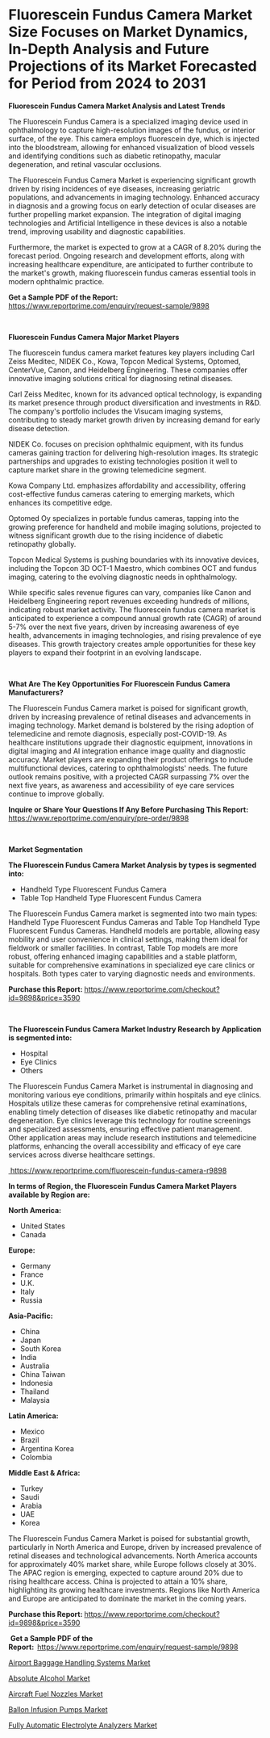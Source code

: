 <p><h1>Fluorescein Fundus Camera Market Size Focuses on Market Dynamics, In-Depth Analysis and Future Projections of its Market Forecasted for Period from 2024 to 2031</h1></p><p><strong>Fluorescein Fundus Camera Market Analysis and Latest Trends</strong></p>
<p><p>The Fluorescein Fundus Camera is a specialized imaging device used in ophthalmology to capture high-resolution images of the fundus, or interior surface, of the eye. This camera employs fluorescein dye, which is injected into the bloodstream, allowing for enhanced visualization of blood vessels and identifying conditions such as diabetic retinopathy, macular degeneration, and retinal vascular occlusions. </p><p>The Fluorescein Fundus Camera Market is experiencing significant growth driven by rising incidences of eye diseases, increasing geriatric populations, and advancements in imaging technology. Enhanced accuracy in diagnosis and a growing focus on early detection of ocular diseases are further propelling market expansion. The integration of digital imaging technologies and Artificial Intelligence in these devices is also a notable trend, improving usability and diagnostic capabilities.</p><p>Furthermore, the market is expected to grow at a CAGR of 8.20% during the forecast period. Ongoing research and development efforts, along with increasing healthcare expenditure, are anticipated to further contribute to the market's growth, making fluorescein fundus cameras essential tools in modern ophthalmic practice.</p></p>
<p><strong>Get a Sample PDF of the Report:&nbsp;</strong> <a href="https://www.reportprime.com/enquiry/request-sample/9898?utm_campaign=112&utm_medium=2&utm_source=Github&utm_content=ia&utm_term=25122024&utm_id=fluorescein-fundus-camera">https://www.reportprime.com/enquiry/request-sample/9898</a></p>
<p>&nbsp;</p>
<p><strong>Fluorescein Fundus Camera Major Market Players</strong></p>
<p><p>The fluorescein fundus camera market features key players including Carl Zeiss Meditec, NIDEK Co., Kowa, Topcon Medical Systems, Optomed, CenterVue, Canon, and Heidelberg Engineering. These companies offer innovative imaging solutions critical for diagnosing retinal diseases.</p><p>Carl Zeiss Meditec, known for its advanced optical technology, is expanding its market presence through product diversification and investments in R&D. The company's portfolio includes the Visucam imaging systems, contributing to steady market growth driven by increasing demand for early disease detection.</p><p>NIDEK Co. focuses on precision ophthalmic equipment, with its fundus cameras gaining traction for delivering high-resolution images. Its strategic partnerships and upgrades to existing technologies position it well to capture market share in the growing telemedicine segment.</p><p>Kowa Company Ltd. emphasizes affordability and accessibility, offering cost-effective fundus cameras catering to emerging markets, which enhances its competitive edge. </p><p>Optomed Oy specializes in portable fundus cameras, tapping into the growing preference for handheld and mobile imaging solutions, projected to witness significant growth due to the rising incidence of diabetic retinopathy globally.</p><p>Topcon Medical Systems is pushing boundaries with its innovative devices, including the Topcon 3D OCT-1 Maestro, which combines OCT and fundus imaging, catering to the evolving diagnostic needs in ophthalmology.</p><p>While specific sales revenue figures can vary, companies like Canon and Heidelberg Engineering report revenues exceeding hundreds of millions, indicating robust market activity. The fluorescein fundus camera market is anticipated to experience a compound annual growth rate (CAGR) of around 5-7% over the next five years, driven by increasing awareness of eye health, advancements in imaging technologies, and rising prevalence of eye diseases. This growth trajectory creates ample opportunities for these key players to expand their footprint in an evolving landscape.</p></p>
<p>&nbsp;</p>
<p><strong>What Are The Key Opportunities For Fluorescein Fundus Camera Manufacturers?</strong></p>
<p><p>The Fluorescein Fundus Camera market is poised for significant growth, driven by increasing prevalence of retinal diseases and advancements in imaging technology. Market demand is bolstered by the rising adoption of telemedicine and remote diagnosis, especially post-COVID-19. As healthcare institutions upgrade their diagnostic equipment, innovations in digital imaging and AI integration enhance image quality and diagnostic accuracy. Market players are expanding their product offerings to include multifunctional devices, catering to ophthalmologists' needs. The future outlook remains positive, with a projected CAGR surpassing 7% over the next five years, as awareness and accessibility of eye care services continue to improve globally.</p></p>
<p><strong>Inquire or Share Your Questions If Any Before Purchasing This Report:</strong> <a href="https://www.reportprime.com/enquiry/pre-order/9898?utm_campaign=112&utm_medium=2&utm_source=Github&utm_content=ia&utm_term=25122024&utm_id=fluorescein-fundus-camera">https://www.reportprime.com/enquiry/pre-order/9898</a></p>
<p>&nbsp;</p>
<p><strong>Market Segmentation</strong></p>
<p><strong>The Fluorescein Fundus Camera Market Analysis by types is segmented into:</strong></p>
<p><ul><li>Handheld Type Fluorescent Fundus Camera</li><li>Table Top Handheld Type Fluorescent Fundus Camera</li></ul></p>
<p><p>The Fluorescein Fundus Camera market is segmented into two main types: Handheld Type Fluorescent Fundus Cameras and Table Top Handheld Type Fluorescent Fundus Cameras. Handheld models are portable, allowing easy mobility and user convenience in clinical settings, making them ideal for fieldwork or smaller facilities. In contrast, Table Top models are more robust, offering enhanced imaging capabilities and a stable platform, suitable for comprehensive examinations in specialized eye care clinics or hospitals. Both types cater to varying diagnostic needs and environments.</p></p>
<p><strong>Purchase this Report:&nbsp;</strong><a href="https://www.reportprime.com/checkout?id=9898&price=3590&utm_campaign=112&utm_medium=2&utm_source=Github&utm_content=ia&utm_term=25122024&utm_id=fluorescein-fundus-camera">https://www.reportprime.com/checkout?id=9898&price=3590</a></p>
<p>&nbsp;</p>
<p><strong>The Fluorescein Fundus Camera Market Industry Research by Application is segmented into:</strong></p>
<p><ul><li>Hospital</li><li>Eye Clinics</li><li>Others</li></ul></p>
<p><p>The Fluorescein Fundus Camera Market is instrumental in diagnosing and monitoring various eye conditions, primarily within hospitals and eye clinics. Hospitals utilize these cameras for comprehensive retinal examinations, enabling timely detection of diseases like diabetic retinopathy and macular degeneration. Eye clinics leverage this technology for routine screenings and specialized assessments, ensuring effective patient management. Other application areas may include research institutions and telemedicine platforms, enhancing the overall accessibility and efficacy of eye care services across diverse healthcare settings.</p></p>
<p><a href="https://www.reportprime.com/fluorescein-fundus-camera-r9898?utm_campaign=112&utm_medium=2&utm_source=Github&utm_content=ia&utm_term=25122024&utm_id=fluorescein-fundus-camera">&nbsp;https://www.reportprime.com/fluorescein-fundus-camera-r9898</a></p>
<p><strong>In terms of Region, the Fluorescein Fundus Camera Market Players available by Region are:</strong></p>
<p>
    <p> <strong> North America: </strong>
        <ul>
            <li>United States</li>
            <li>Canada</li>
        </ul>
        </p> 
    <p> <strong> Europe: </strong>
        <ul>
            <li>Germany</li>
            <li>France</li>
            <li>U.K.</li>
            <li>Italy</li>
            <li>Russia</li>
        </ul>
        </p> 
    <p> <strong> Asia-Pacific: </strong>
        <ul>
            <li>China</li>
            <li>Japan</li>
            <li>South Korea</li>
            <li>India</li>
            <li>Australia</li>
            <li>China Taiwan</li>
            <li>Indonesia</li>
            <li>Thailand</li>
            <li>Malaysia</li>
        </ul>
        </p> 
    <p> <strong> Latin America: </strong>
        <ul>
            <li>Mexico</li>
            <li>Brazil</li>
            <li>Argentina Korea</li>
            <li>Colombia</li>
        </ul>
        </p> 
    <p> <strong> Middle East & Africa: </strong>
        <ul>
            <li>Turkey</li>
            <li>Saudi</li>
            <li>Arabia</li>
            <li>UAE</li>
            <li>Korea</li>
        </ul>
    </p>
    </p>
<p><p>The Fluorescein Fundus Camera Market is poised for substantial growth, particularly in North America and Europe, driven by increased prevalence of retinal diseases and technological advancements. North America accounts for approximately 40% market share, while Europe follows closely at 30%. The APAC region is emerging, expected to capture around 20% due to rising healthcare access. China is projected to attain a 10% share, highlighting its growing healthcare investments. Regions like North America and Europe are anticipated to dominate the market in the coming years.</p></p>
<p><strong>Purchase this Report: </strong><a href="https://www.reportprime.com/checkout?id=9898&price=3590&utm_campaign=112&utm_medium=2&utm_source=Github&utm_content=ia&utm_term=25122024&utm_id=fluorescein-fundus-camera">https://www.reportprime.com/checkout?id=9898&price=3590</a></p>
<p>&nbsp;<strong>Get a Sample PDF of the Report:&nbsp;&nbsp;</strong><a href="https://www.reportprime.com/enquiry/request-sample/9898?utm_campaign=112&utm_medium=2&utm_source=Github&utm_content=ia&utm_term=25122024&utm_id=fluorescein-fundus-camera">https://www.reportprime.com/enquiry/request-sample/9898</a></p>
<p><strong></strong></p>
<p><p><a href="https://www.linkedin.com/pulse/essential-overview-airport-baggage-handling-systems-market-2aqkf?utm_campaign=112&utm_medium=2&utm_source=Github&utm_content=ia&utm_term=25122024&utm_id=fluorescein-fundus-camera">Airport Baggage Handling Systems Market</a></p><p><a href="https://www.linkedin.com/pulse/late-mark-research-ceirf?utm_campaign=112&utm_medium=2&utm_source=Github&utm_content=ia&utm_term=25122024&utm_id=fluorescein-fundus-camera">Absolute Alcohol Market</a></p><p><a href="https://www.linkedin.com/pulse/aircraft-fuel-nozzles-research-report-industry-development-bcr4f?utm_campaign=112&utm_medium=2&utm_source=Github&utm_content=ia&utm_term=25122024&utm_id=fluorescein-fundus-camera">Aircraft Fuel Nozzles Market</a></p><p><a href="https://github.com/klindsey95/Market-Research-Report-List-1/blob/main/ballon-infusion-pumps-market.md?utm_campaign=112&utm_medium=2&utm_source=Github&utm_content=ia&utm_term=25122024&utm_id=fluorescein-fundus-camera">Ballon Infusion Pumps Market</a></p><p><a href="https://github.com/steidmindy199393/Market-Research-Report-List-1/blob/main/fully-automatic-electrolyte-analyzers-market.md?utm_campaign=112&utm_medium=2&utm_source=Github&utm_content=ia&utm_term=25122024&utm_id=fluorescein-fundus-camera">Fully Automatic Electrolyte Analyzers Market</a></p></p>